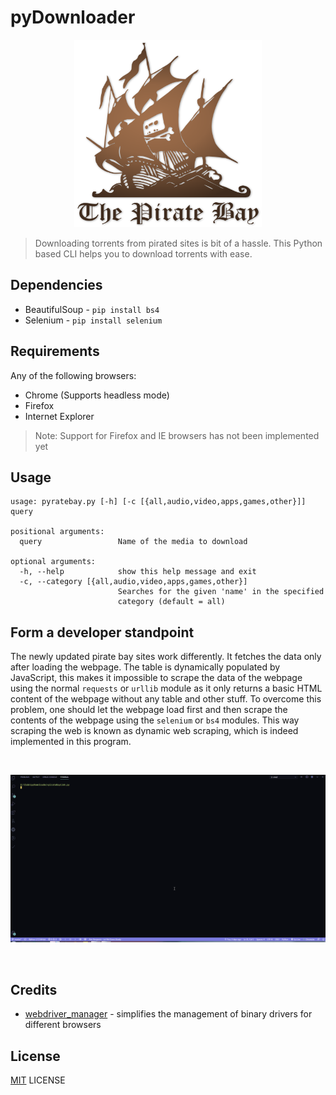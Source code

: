 # pyDownloader

<p align="center">
    <img src = "images/piratebay.png" height = 300px width = 300px>
</p>

> Downloading torrents from pirated sites is bit of a hassle. This Python based CLI helps you to download torrents with ease.

## Dependencies

- BeautifulSoup - `pip install bs4`
- Selenium - `pip install selenium`

## Requirements

Any of the following browsers:
- Chrome (Supports headless mode)
- Firefox
- Internet Explorer

> Note: Support for Firefox and IE browsers has not been implemented yet

## Usage

```
usage: pyratebay.py [-h] [-c [{all,audio,video,apps,games,other}]] query

positional arguments:
  query                 Name of the media to download

optional arguments:
  -h, --help            show this help message and exit
  -c, --category [{all,audio,video,apps,games,other}]
                        Searches for the given 'name' in the specified
                        category (default = all)
```

## Form a developer standpoint

The newly updated pirate bay sites work differently. It fetches the data only after loading the webpage. The table is dynamically populated by JavaScript, this makes it impossible to scrape the data of the webpage using the normal `requests` or `urllib` module as it only returns a basic HTML content of the webpage without any table and other stuff. To overcome this problem, one should let the webpage load first and then scrape the contents of the webpage using the `selenium` or `bs4` modules. This way scraping the web is known as dynamic web scraping, which is indeed implemented in this program.

<br>

![demo.gif](images/demo.gif)

<br>

## Credits

- [webdriver_manager](https://github.com/SergeyPirogov/webdriver_manager) - simplifies the management of binary drivers for different browsers

## License

[MIT](LICENSE) LICENSE
